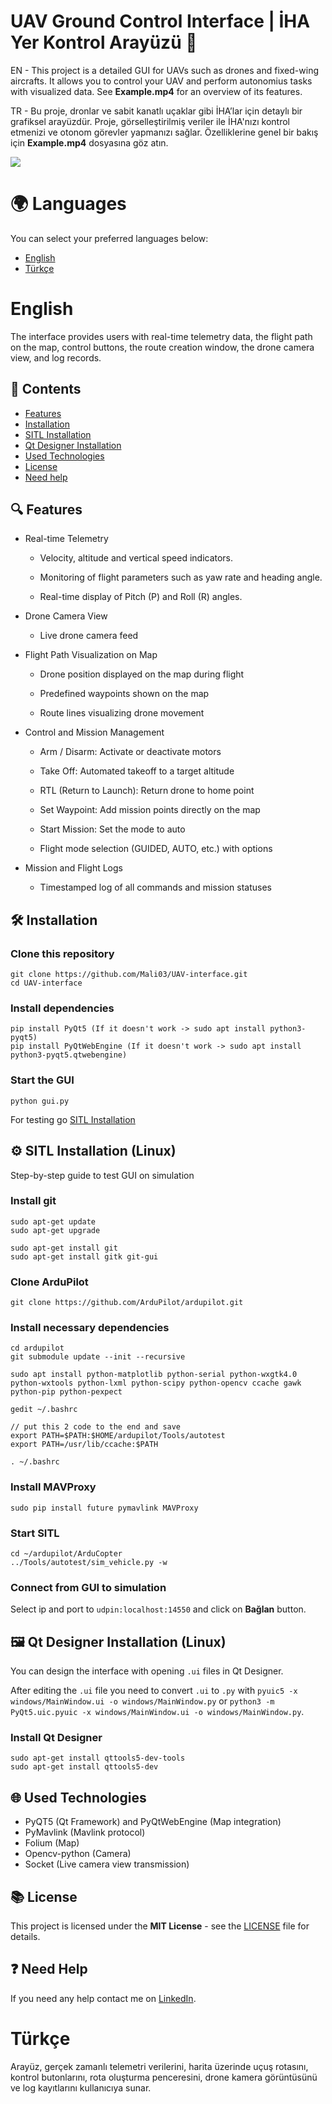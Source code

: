 # UAV Ground Control Interface | İHA Yer Kontrol Arayüzü 🚀

EN - This project is a detailed GUI for UAVs such as drones and fixed-wing aircrafts. It allows you to control your UAV and perform autonomius tasks with visualized data. See **Example.mp4** for an overview of its features.

TR - Bu proje, dronlar ve sabit kanatlı uçaklar gibi İHA’lar için detaylı bir grafiksel arayüzdür. Proje, görselleştirilmiş veriler ile İHA'nızı kontrol etmenizi ve otonom görevler yapmanızı sağlar. Özelliklerine genel bir bakış için **Example.mp4** dosyasına göz atın.

![](https://i.imgur.com/suw47kf.jpeg)

# 🌍 Languages
You can select your preferred languages below:

- [English](#English)
- [Türkçe](#Türkçe)

# English

The interface provides users with real-time telemetry data, the flight path on the map, control buttons, the route creation window, the drone camera view, and log records.

## 🧾 Contents
- [Features](#features)
- [Installation](#installation)
- [SITL Installation](#sitl-installation-linux)
- [Qt Designer Installation](#qt-designer-installation-linux)
- [Used Technologies](#used-technologies)
- [License](#license)
- [Need help](#need-help)

## 🔍 Features
- Real-time Telemetry
  - Velocity, altitude and vertical speed indicators.
  
  - Monitoring of flight parameters such as yaw rate and heading angle.
  
  - Real-time display of Pitch (P) and Roll (R) angles.

- Drone Camera View
  - Live drone camera feed

- Flight Path Visualization on Map
  - Drone position displayed on the map during flight

  - Predefined waypoints shown on the map

  - Route lines visualizing drone movement

- Control and Mission Management
  - Arm / Disarm: Activate or deactivate motors

  - Take Off: Automated takeoff to a target altitude

  - RTL (Return to Launch): Return drone to home point

  - Set Waypoint: Add mission points directly on the map

  - Start Mission: Set the mode to auto

  - Flight mode selection (GUIDED, AUTO, etc.) with options
 
- Mission and Flight Logs

  - Timestamped log of all commands and mission statuses

## 🛠 Installation
### Clone this repository
```
git clone https://github.com/Mali03/UAV-interface.git
cd UAV-interface
```

### Install dependencies
```
pip install PyQt5 (If it doesn't work -> sudo apt install python3-pyqt5)
pip install PyQtWebEngine (If it doesn't work -> sudo apt install python3-pyqt5.qtwebengine)
```

### Start the GUI
```
python gui.py
```

For testing go [SITL Installation](#sitl-installation-linux)

## ⚙ SITL Installation (Linux)

Step-by-step guide to test GUI on simulation

### Install git
```
sudo apt-get update
sudo apt-get upgrade

sudo apt-get install git
sudo apt-get install gitk git-gui
```
### Clone ArduPilot 
```
git clone https://github.com/ArduPilot/ardupilot.git
```
### Install necessary dependencies
```
cd ardupilot
git submodule update --init --recursive

sudo apt install python-matplotlib python-serial python-wxgtk4.0 python-wxtools python-lxml python-scipy python-opencv ccache gawk python-pip python-pexpect

gedit ~/.bashrc

// put this 2 code to the end and save
export PATH=$PATH:$HOME/ardupilot/Tools/autotest
export PATH=/usr/lib/ccache:$PATH

. ~/.bashrc
```
### Install MAVProxy
```
sudo pip install future pymavlink MAVProxy
```
### Start SITL
```
cd ~/ardupilot/ArduCopter
../Tools/autotest/sim_vehicle.py -w
```

### Connect from GUI to simulation
Select ip and port to `udpin:localhost:14550` and click on **Bağlan** button.

## 🖼 Qt Designer Installation (Linux)
You can design the interface with opening `.ui` files in Qt Designer.

After editing the `.ui` file you need to convert `.ui` to `.py` with `pyuic5 -x windows/MainWindow.ui -o windows/MainWindow.py` or `python3 -m PyQt5.uic.pyuic -x windows/MainWindow.ui -o windows/MainWindow.py`.

### Install Qt Designer
```
sudo apt-get install qttools5-dev-tools
sudo apt-get install qttools5-dev
```

## 🌐 Used Technologies
- PyQT5 (Qt Framework) and PyQtWebEngine (Map integration)
- PyMavlink (Mavlink protocol)
- Folium (Map)
- Opencv-python (Camera)
- Socket (Live camera view transmission)

## 📚 License
This project is licensed under the **MIT License** - see the [LICENSE](https://github.com/Mali03/UAV-interface/blob/main/LICENSE) file for details.

## ❓ Need Help
If you need any help contact me on [LinkedIn](https://www.linkedin.com/in/mali03/).

# Türkçe

Arayüz, gerçek zamanlı telemetri verilerini, harita üzerinde uçuş rotasını, kontrol butonlarını, rota oluşturma penceresini, drone kamera görüntüsünü ve log kayıtlarını kullanıcıya sunar.
